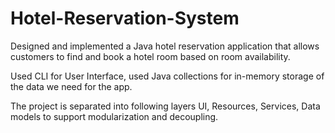 # Hotel-Reservation-System

Designed and implemented a Java hotel reservation application that allows customers to find and book a hotel room based on room availability. 

Used CLI for User Interface, used Java collections for in-memory storage of the data we need for the app. 

The project is separated into following layers UI, Resources, Services, Data models to support modularization and decoupling.
